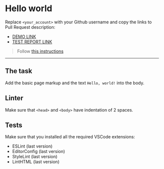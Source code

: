 # Hello world

Replace `<your_account>` with your Github username and copy the links to Pull Request description:
- [DEMO LINK](https://vitalii-fediaiev.github.io/layout_hello-world/)
- [TEST REPORT LINK](https://vitalii-fediaiev.github.io/layout_hello-world/report/html_report/)

> Follow [this instructions](https://mate-academy.github.io/layout_task-guideline/#how-to-solve-the-layout-tasks-on-github)
___

## The task

Add the basic page markup and the text `Hello, world!` into the body.

## Linter

Make sure that `<head>` and `<body>` have indentation of 2 spaces.

## Tests

Make sure that you installed all the required VSCode extensions:

- ESLint (last version)
- EditorConfig (last version)
- StyleLint (last version)
- LintHTML (last version)
